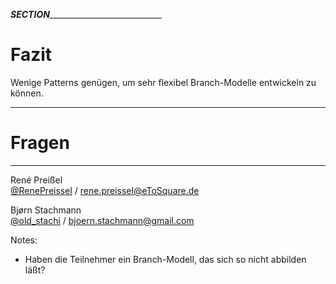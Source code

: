 ___SECTION_______________________________

Fazit
=====

Wenige Patterns genügen, um sehr flexibel Branch-Modelle entwickeln zu können.

________________________________________

Fragen
======

---------------------------------

René Preißel<br/> [@RenePreissel](https://twitter.com/RenePreissel) / [rene.preissel@eToSquare.de](mailto:rene.preissel@eToSquare.de)

Bjørn Stachmann<br/> [@old_stachi](https://twitter.com/old_stachi) /  [bjoern.stachmann@gmail.com](mailto:bjoern.stachmann@gmail.com)


Notes:

 * Haben die Teilnehmer ein Branch-Modell, das sich so nicht abbilden läßt?
